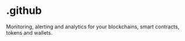 # .github
Monitoring, alerting and analytics for your blockchains, smart contracts, tokens and wallets.

